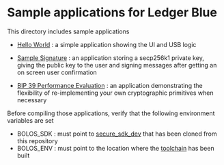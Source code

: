 # Sample applications for Ledger Blue 

This directory includes sample applications

  - [Hello World](https://github.com/LedgerHQ/ledger-blue/tree/master/sample-apps/blue-app-helloworld) : a simple application showing the UI and USB logic

  - [Sample Signature](https://github.com/LedgerHQ/ledger-blue/tree/master/sample-apps/blue-app-samplesign) : an application storing a secp256k1 private key, giving the public key to the user and signing messages after getting an on screen user confirmation

  - [BIP 39 Performance Evaluation](https://github.com/LedgerHQ/ledger-blue/tree/master/sample-apps/blue-app-bip39perf) : an application demonstrating the flexibility of re-implementing your own cryptographic primitives when necessary 

Before compiling those applications, verify that the following environment variables are set

  - BOLOS_SDK : must point to [secure_sdk_dev](https://github.com/LedgerHQ/ledger-blue/tree/master/secure-sdk-dev) that  has been cloned from this repository
  - BOLOS_ENV : must point to the location where the [toolchain](https://github.com/LedgerHQ/ledger-blue/tree/master/env-dev) has been built
 
